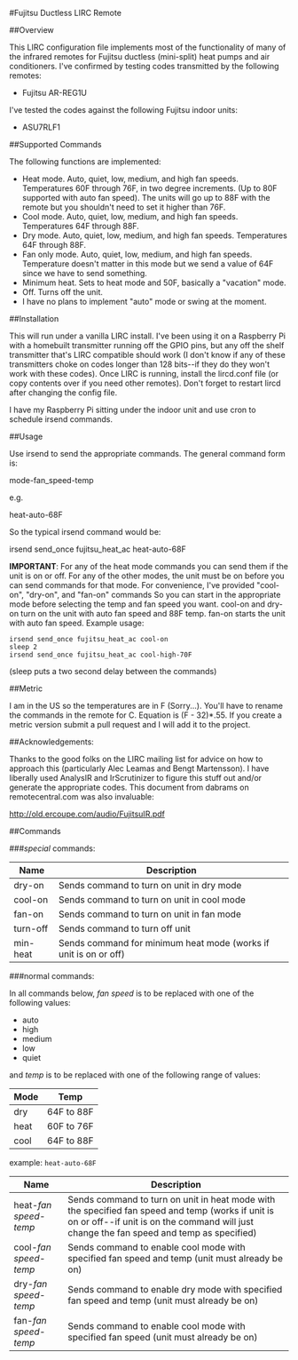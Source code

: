 #Fujitsu Ductless LIRC Remote

##Overview

This LIRC configuration file implements most of the functionality of many of the infrared remotes for Fujitsu ductless (mini-split) heat pumps and air conditioners.  I've confirmed by testing codes transmitted by the following remotes:

* Fujitsu AR-REG1U

I've tested the codes against the following Fujitsu indoor units:

* ASU7RLF1

##Supported Commands

The following functions are implemented:

* Heat mode.  Auto, quiet, low, medium, and high fan speeds.  Temperatures 60F through 76F, in two degree increments.  (Up to 80F supported with auto fan speed).  The units will go up to 88F with the remote but you shouldn't need to set it higher than 76F.  
* Cool mode.  Auto, quiet, low, medium, and high fan speeds.  Temperatures 64F through 88F.  
* Dry mode.  Auto, quiet, low, medium, and high fan speeds.  Temperatures 64F through 88F.  
* Fan only mode.  Auto, quiet, low, medium, and high fan speeds.  Temperature doesn't matter in this mode but we send a value of 64F since we have to send something.  
* Minimum heat.  Sets to heat mode and 50F, basically a "vacation" mode.  
* Off.  Turns off the unit.  
* I have no plans to implement "auto" mode or swing at the moment.  

##Installation

This will run under a vanilla LIRC install.  I've been using it on a Raspberry Pi with a homebuilt transmitter running off the GPIO pins, but any off the shelf transmitter that's LIRC compatible should work (I don't know if any of these transmitters choke on codes longer than 128 bits--if they do they won't work with these codes).  Once LIRC is running, install the lircd.conf file (or copy contents over if you need other remotes).  Don't forget to restart lircd after changing the config file.  

I have my Raspberry Pi sitting under the indoor unit and use cron to schedule irsend commands.  

##Usage

Use irsend to send the appropriate commands.  The general command form is:

mode-fan_speed-temp

e.g.

heat-auto-68F

So the typical irsend command would be:

irsend send_once fujitsu_heat_ac heat-auto-68F

**IMPORTANT**:  For any of the heat mode commands you can send them if the unit is on or off.  For any of the other modes, the unit must be on before you can send commands for that mode.  For convenience, I've provided "cool-on", "dry-on", and "fan-on" commands So you can start in the appropriate mode before selecting the temp and fan speed you want.  cool-on and dry-on turn on the unit with auto fan speed and 88F temp.  fan-on starts the unit with auto fan speed.  Example usage:


```
irsend send_once fujitsu_heat_ac cool-on
sleep 2
irsend send_once fujitsu_heat_ac cool-high-70F
```

(sleep puts a two second delay between the commands)

##Metric

I am in the US so the temperatures are in F (Sorry...).  You'll have to rename the commands in the remote for C.  Equation is (F - 32)*.55.  If you create a metric version submit a pull request and I will add it to the project.  

 

##Acknowledgements:

Thanks to the good folks on the LIRC mailing list for advice on how to approach this  (particularly  Alec Leamas and Bengt Martensson).  I have liberally used AnalysIR and IrScrutinizer to figure this stuff out and/or generate the appropriate codes.  This document from dabrams on remotecentral.com was also invaluable:

http://old.ercoupe.com/audio/FujitsuIR.pdf

##Commands

###*special* commands:

Name | Description
------------|-------------
dry-on	|	Sends command to turn on unit in dry mode
cool-on	|	Sends command to turn on unit in cool mode
fan-on	|	Sends command to turn on unit in fan mode
turn-off	|	Sends command to turn off unit
min-heat	|	Sends command for minimum heat mode (works if unit is on or off)


###normal commands:

In all commands below, *fan speed* is to be replaced with one of the following values:

* auto
* high
* medium
* low
* quiet

and *temp* is to be replaced with one of the following range of values:

Mode | Temp
------|-------
dry | 64F to 88F
heat | 60F to 76F
cool | 64F to 88F

example:  `heat-auto-68F`

Name | Description
------------|-------------
heat-*fan speed*-*temp* | Sends command to turn on unit in heat mode with the specified fan speed and temp (works if unit is on or off--if unit is on the command will just change the fan speed and temp as specified)
cool-*fan speed*-*temp* | Sends command to enable cool mode with specified fan speed and temp (unit must already be on)
dry-*fan speed*-*temp* | Sends command to enable dry mode with specified fan speed and temp (unit must already be on)
fan-*fan speed*-*temp* | Sends command to enable cool mode with specified fan speed (unit must already be on)
